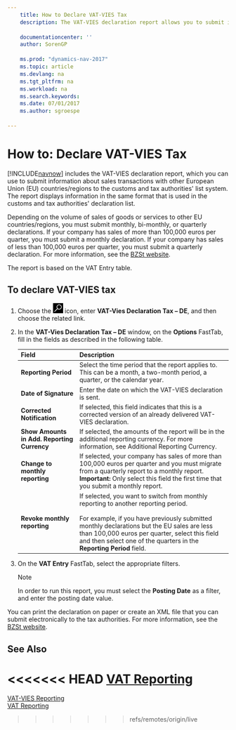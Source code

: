 ```yaml
---
    title: How to Declare VAT-VIES Tax
    description: The VAT-VIES declaration report allows you to submit information about sales transactions with other European Union (EU) countries/regions to the customs and tax authorities' list system.

    documentationcenter: ''
    author: SorenGP

    ms.prod: "dynamics-nav-2017"
    ms.topic: article
    ms.devlang: na
    ms.tgt_pltfrm: na
    ms.workload: na
    ms.search.keywords:
    ms.date: 07/01/2017
    ms.author: sgroespe

---
```

# How to: Declare VAT-VIES Tax
[!INCLUDE[navnow](../../includes/navnow_md.md)] includes the VAT-VIES declaration report, which you can use to submit information about sales transactions with other European Union (EU) countries/regions to the customs and tax authorities' list system. The report displays information in the same format that is used in the customs and tax authorities' declaration list.  

Depending on the volume of sales of goods or services to other EU countries/regions, you must submit monthly, bi-monthly, or quarterly declarations. If your company has sales of more than 100,000 euros per quarter, you must submit a monthly declaration. If your company has sales of less than 100,000 euros per quarter, you must submit a quarterly declaration. For more information, see the [BZSt website](http://go.microsoft.com/fwlink/?LinkId=204368).  

The report is based on the VAT Entry table.  

## To declare VAT-VIES tax  

1.  Choose the ![Search for Page or Report](../../media/ui-search/search_small.png "Search for Page or Report icon") icon, enter **VAT-Vies Declaration Tax – DE**, and then choose the related link.  
2.  In the **VAT-Vies Declaration Tax – DE** window, on the **Options** FastTab, fill in the fields as described in the following table.  

    |Field|Description|  
    |---------------------------------|---------------------------------------|  
    |**Reporting Period**|Select the time period that the report applies to. This can be a month, a two-month period, a quarter, or the calendar year.|  
    |**Date of Signature**|Enter the date on which the VAT-VIES declaration is sent.|  
    |**Corrected Notification**|If selected, this field indicates that this is a corrected version of an already delivered VAT-VIES declaration.|  
    |**Show Amounts in Add. Reporting Currency**|If selected, the amounts of the report will be in the additional reporting currency. For more information, see Additional Reporting Currency.|  
    |**Change to monthly reporting**|If selected, your company has sales of more than 100,000 euros per quarter and you must migrate from a quarterly report to a monthly report. **Important:**  Only select this field the first time that you submit a monthly report.|  
    |**Revoke monthly reporting**|If selected, you want to switch from monthly reporting to another reporting period.<br /><br /> For example, if you have previously submitted monthly declarations but the EU sales are less than 100,000 euros per quarter, select this field and then select one of the quarters in the **Reporting Period** field.|  

3.  On the **VAT Entry** FastTab, select the appropriate filters.  

    > [!NOTE]  
    >  In order to run this report, you must select the **Posting Date** as a filter, and enter the posting date value.  

You can print the declaration on paper or create an XML file that you can submit electronically to the tax authorities. For more information, see the [BZSt website](http://go.microsoft.com/fwlink/?LinkId=204368).  

## See Also  
<<<<<<< HEAD
[VAT Reporting](vat-reporting.md)
=======
 [VAT-VIES Reporting](../Denmark/vat-vies-reporting.md)   
 [VAT Reporting](vat-reporting.md)
>>>>>>> refs/remotes/origin/live
